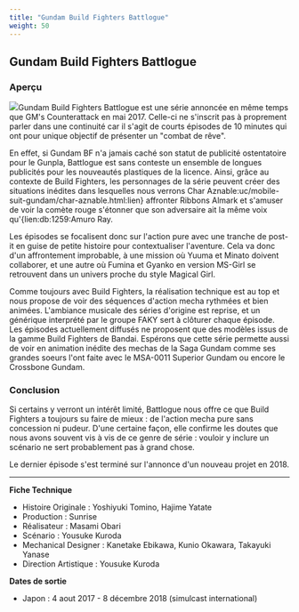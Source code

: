 ```yaml
---
title: "Gundam Build Fighters Battlogue"
weight: 50
---
```


Gundam Build Fighters Battlogue
-------------------------------


### Aperçu


![](/images/stories/saga/gundambfblg/battlogue8.jpg)Gundam Build Fighters Battlogue est une série annoncée en même temps que GM's Counterattack en mai 2017. Celle-ci ne s'inscrit pas à proprement parler dans une continuité car il s'agit de courts épisodes de 10 minutes qui ont pour unique objectif de présenter un "combat de rêve". 


En effet, si Gundam BF n'a jamais caché son statut de publicité ostentatoire pour le Gunpla, Battlogue est sans conteste un ensemble de longues publicités pour les nouveautés plastiques de la licence. Ainsi, grâce au contexte de Build Fighters, les personnages de la série peuvent créer des situations inédites dans lesquelles nous verrons Char Aznable:uc/mobile-suit-gundam/char-aznable.html:lien} affronter Ribbons Almark et s'amuser de voir la comète rouge s'étonner que son adversaire ait la même voix qu'{lien:db:1259:Amuro Ray. 


Les épisodes se focalisent donc sur l'action pure avec une tranche de post-it en guise de petite histoire pour contextualiser l'aventure. Cela va donc d'un affrontement improbable, à une mission où Yuuma et Minato doivent collaborer, et une autre où Fumina et Gyanko en version MS-Girl se retrouvent dans un univers proche du style Magical Girl. 


Comme toujours avec Build Fighters, la réalisation technique est au top et nous propose de voir des séquences d'action mecha rythmées et bien animées. L'ambiance musicale des séries d'origine est reprise, et un générique interprété par le groupe FAKY sert à clôturer chaque épisode. Les épisodes actuellement diffusés ne proposent que des modèles issus de la gamme Build Fighters de Bandai. Espérons que cette série permette aussi de voir en animation inédite des mechas de la Saga Gundam comme ses grandes soeurs l'ont faite avec le MSA-0011 Superior Gundam ou encore le Crossbone Gundam.


### Conclusion


Si certains y verront un intérêt limité, Battlogue nous offre ce que Build Fighters a toujours su faire de mieux : de l'action mecha pure sans concession ni pudeur. D'une certaine façon, elle confirme les doutes que nous avons souvent vis à vis de ce genre de série : vouloir y inclure un scénario ne sert probablement pas à grand chose. 


Le dernier épisode s'est terminé sur l'annonce d'un nouveau projet en 2018.




---


**Fiche Technique**


* Histoire Originale : Yoshiyuki Tomino, Hajime Yatate
* Production : Sunrise
* Réalisateur : Masami Obari
* Scénario : Yousuke Kuroda
* Mechanical Designer : Kanetake Ebikawa, Kunio Okawara, Takayuki Yanase
* Direction Artistique : Yousuke Kuroda


**Dates de sortie**


* Japon : 4 aout 2017 - 8 décembre 2018 (simulcast international)
